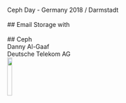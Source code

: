<!-- .slide: data-state="cover" id="cover-page" data-timing="20" -->
<br>
Ceph Day - Germany 2018 / Darmstadt
<br>
<br>
## Email Storage
with 
<br>
<br>
## Ceph

<br>
Danny Al-Gaaf <br>
Deutsche Telekom AG

<br>
<img src="images/T_Logo_3c_p_DE.png" style="width:15%;">
